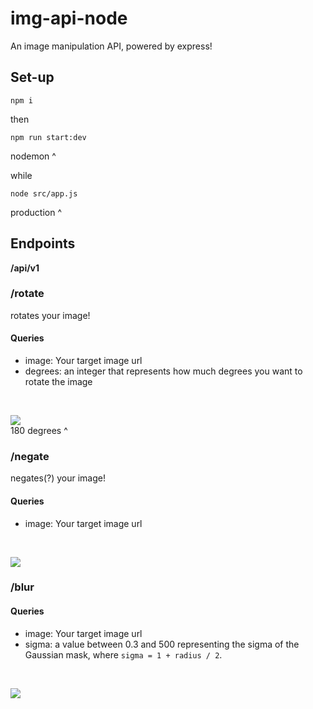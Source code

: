 # img-api-node

An image manipulation API, powered by express!

## Set-up

```
npm i
```

then

```
npm run start:dev
```

nodemon ^

while

```
node src/app.js
```

production ^

## Endpoints

**/api/v1**

### /rotate

rotates your image!

#### Queries

- image: Your target image url
- degrees: an integer that represents how much degrees you want to rotate the image

<br>

![](https://cdn.discordapp.com/attachments/743817386792058971/857459995867217970/rotate.png) \
180 degrees ^

### /negate

negates(?) your image!

#### Queries

- image: Your target image url

<br>

![](https://cdn.discordapp.com/attachments/743817386792058971/857462713381945344/negate.png)

### /blur

#### Queries

- image: Your target image url
- sigma: a value between 0.3 and 500 representing the sigma of the Gaussian mask, where `sigma = 1 + radius / 2`.

<br>

![](https://cdn.discordapp.com/attachments/743817386792058971/857472063924338718/blur.png)
